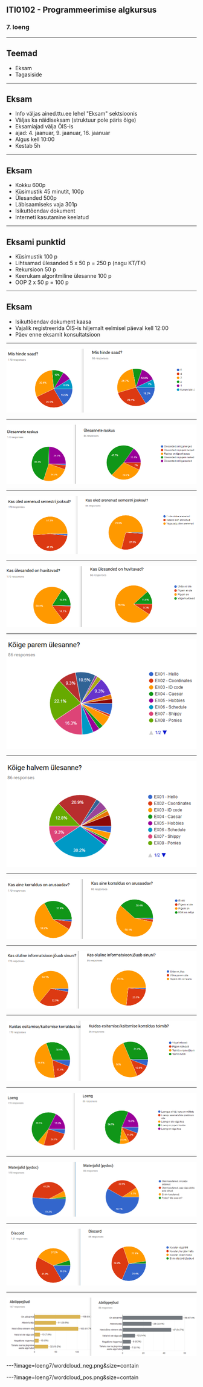 ## ITI0102 - Programmeerimise algkursus
### 7. loeng

---

## Teemad

- Eksam
- Tagasiside

---

## Eksam

- Info väljas ained.ttu.ee lehel "Eksam" sektsioonis
- Väljas ka näidiseksam (struktuur pole päris õige)
- Eksamiajad välja ÕIS-is
 - ajad: 4. jaanuar, 9. jaanuar, 16. jaanuar
- Algus kell 10:00
- Kestab 5h


---

## Eksam

- Kokku 600p
- Küsimustik 45 minutit, 100p
- Ülesanded 500p
- Läbisaamiseks vaja 301p
- Isikuttõendav dokument
- Interneti kasutamine keelatud

---

## Eksami punktid

- Küsimustik 100 p
- Lihtsamad ülesanded 5 x 50 p = 250 p (nagu KT/TK)
- Rekursioon 50 p
- Keerukam algoritmiline ülesanne 100 p
- OOP 2 x 50 p = 100 p

---

## Eksam

- Isikuttõendav dokument kaasa
- Vajalik registreerida ÕIS-is hiljemalt eelmisel päeval kell 12:00
- Päev enne eksamit konsultatsioon

---

![Hinne](loeng7/hinne.png)

---

![Raskus](loeng7/raskus.png)

---

![Areng](loeng7/areng.png)

---

![Ülesanded huvitavad](loeng7/huvitav.png)

---

![Parim ülesanne](loeng7/parem_ex.png)

---

![Halvim ülesanne](loeng7/halvem_ex.png)

---

![Korraldus arusaadav](loeng7/korraldus_arusaadav.png)

---

![Info jõuab tudengini](loeng7/info.png)

---

![Esitamine toimib](loeng7/kaitsmine.png)

---

![Loeng](loeng7/loeng.png)

---

![Pydoc](loeng7/materjalid.png)

---

![Discord](loeng7/discord.png)

---

![Appi?](loeng7/appi.png)


---?image=loeng7/wordcloud_neg.png&size=contain

---?image=loeng7/wordcloud_pos.png&size=contain